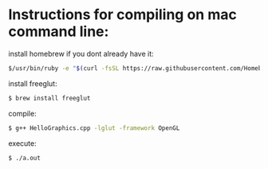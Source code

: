 # Instructions for compiling on mac command line:

install homebrew if you dont already have it:
```sh
$/usr/bin/ruby -e "$(curl -fsSL https://raw.githubusercontent.com/Homebrew/install/master/install)" 
```
install freeglut:
```sh
$ brew install freeglut
```
compile:
```sh
$ g++ HelloGraphics.cpp -lglut -framework OpenGL
```
execute:
```sh
$ ./a.out
```
